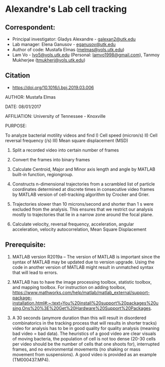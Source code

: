# Alexandre's Lab cell tracking 
## Correspondent:
  * Principal investigator: Gladys Alexandre - galexan2@utk.edu
  * Lab manager: Elena Ganusov - eganusov@utk.edu
  * Author of code: Mustafa Elmas (melmas@vols.utk.edu)
  * Lam Vo - lvo5@vols.utk.edu (Personal: lamvo1998@gmail.com), Tanmoy Mukherjee (tmukherj@vols.utk.edu)
## Citation
  * https://doi.org/10.1016/j.bpj.2019.03.006

AUTHOR: Mustafa Elmas
 
DATE: 08/01/2017

AFFILIATION: University of Tennessee - Knoxville
 
PURPOSE:

 To analyze bacterial motility videos and find 
 I)   Cell speed (micron/s)
 II)  Cell reversal frequency (/s)
 III) Mean square displacement (MSD) 
 
 1. Split a recorded video into certain number of frames

 2. Convert the frames into binary frames

 3. Calculate Centroid, Major and Minor axis length and angle
 by MATLAB built-in function, regiongroup.

 4. Constructs n-dimensional trajectories from a scrambled 
 list of particle coordinates determined at discrete times 
 in consecutive video frames by MATLAB version of cell-tracking 
 algorithm by Crocker and Grier.
 
 5. Trajectories slower than 10 microns/second and shorter than 1 s were 
 excluded from the analysis. This ensures that we restrict our 
 analysis mostly to trajectories that lie in a narrow zone around 
 the focal plane.
 
 6. Calculate velocity, reversal frequency, acceleration, angular
 acceleration, velocity autocorrelation, Mean Square Displacement

## Prerequisite:

1) MATLAB version R2019a – The version of MATLAB is important since the syntax of MATLAB may be updated due to version upgrade. Using the code in another version of MATLAB might result in unmatched syntax that will lead to errors. 
2) MATLAB has to have the image processing toolbox, statistic toolbox, and mapping toolbox. For instruction on adding toolbox, https://www.mathworks.com/help/matlab/matlab_external/support-package-installation.html#:~:text=You%20install%20support%20packages%20using,Ons%20%3E%20Get%20Hardware%20Support%20Packages.

3) A 30 seconds (anymore duration than this will result in disordered combinatorics in the tracking process that will results in shorter tracks) video for analysis has to be in good quality for quality analysis (meaning bad video = bad data). The heuristics of a good video are clear visuals of moving bacteria, the population of cell is not too dense (20-30 cells per video should be the number of cells that one shoots for), interrupted frames, and no environmental movements (no shaking or mass movement from suspensions). A good video is provided as an example (TM000437.MP4).
